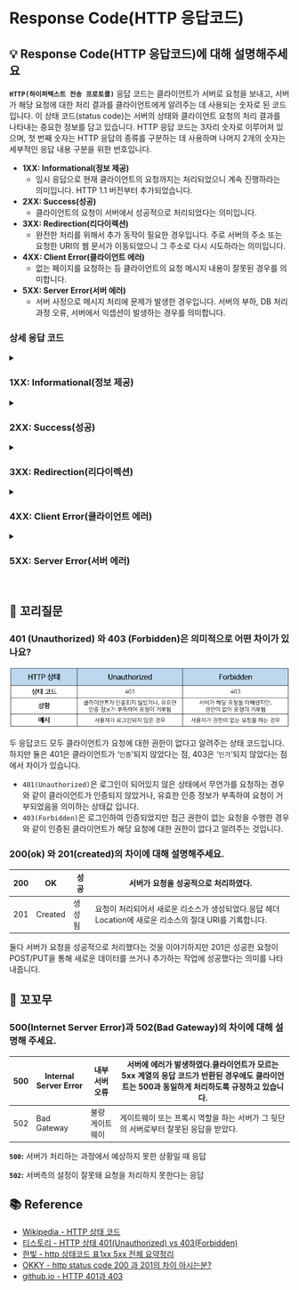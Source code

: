 # Response Code(HTTP 응답코드)

## 💡 Response Code(HTTP 응답코드)에 대해 설명해주세요

**`HTTP(하이퍼텍스트 전송 프로토콜)`** 응답 코드는 클라이언트가 서버로 요청을 보내고, 서버가 해당 요청에 대한 처리 결과를 클라이언트에게 알려주는 데 사용되는 숫자로 된 코드입니다. 이 상태 코드(status code)는 서버의 상태와 클라이언트 요청의 처리 결과를 나타내는 중요한 정보를 담고 있습니다. HTTP 응답 코드는 3자리 숫자로 이루어져 있으며, 첫 번째 숫자는 HTTP 응답의 종류를 구분하는 데 사용하며 나머지 2개의 숫자는 세부적인 응답 내용 구분을 위한 번호입니다.

- **1XX: Informational(정보 제공)**
  - 임시 응답으로 현재 클라이언트의 요청까지는 처리되었으니 계속 진행하라는 의미입니다. HTTP 1.1 버전부터 추가되었습니다.
- **2XX: Success(성공)**
  - 클라이언트의 요청이 서버에서 성공적으로 처리되었다는 의미입니다.
- **3XX: Redirection(리다이렉션)**
  - 완전한 처리를 위해서 추가 동작이 필요한 경우입니다. 주로 서버의 주소 또는 요청한 URI의 웹 문서가 이동되었으니 그 주소로 다시 시도하라는 의미입니다.
- **4XX: Client Error(클라이언트 에러)**
  - 없는 페이지를 요청하는 등 클라이언트의 요청 메시지 내용이 잘못된 경우를 의미합니다.
- **5XX: Server Error(서버 에러)**
  - 서버 사정으로 메시지 처리에 문제가 발생한 경우입니다. 서버의 부하, DB 처리 과정 오류, 서버에서 익셉션이 발생하는 경우를 의미합니다.

### 상세 응답 코드

<details>
  <summary><h3>1XX: Informational(정보 제공)</h3></summary>
  <p align="center"><img src="./images/1xx.png" width="700px"></p>

</details>
<details>
  <summary><h3>2XX: Success(성공)</h3></summary>
  <p align="center"><img src="./images/2xx.png" width="700px"></p>
</details>                                                                                                             
<details>
  <summary><h3>3XX: Redirection(리다이렉션)</h3></summary>
  <p align="center"><img src="./images/3xx.png" width="700px"></p>
</details>

<details>
  <summary><h3>4XX:  Client Error(클라이언트 에러)</h3></summary>
  <p align="center"><img src="./images/4xx.png" width="700px"></p>
  <p align="center"><img src="./images/4xx_2.png" width="700px"></p>
  <p align="center"><img src="./images/4xx_3.png" width="700px"></p>
</details>

<details>
  <summary><h3>5XX: Server Error(서버 에러)</h3></summary>
  <p align="center"><img src="./images/5xx.png" width="700px"></p>
</details>

<br>

## 📑 꼬리질문

### 401 (Unauthorized) 와 403 (Forbidden)은 의미적으로 어떤 차이가 있나요?

  <p align="center"><img src="./images/401vs403.png" width="700px"></p>

두 응답코드 모두 클라이언트가 요청에 대한 권한이 없다고 알려주는 상태 코드입니다. 하지만 둘은 401은 클라이언트가 ‘`인증`’되지 않았다는 점, 403은 ‘`인가`’되지 않았다는 점에서 차이가 있습니다.

- `401(Unauthorized)`은 로그인이 되어있지 않은 상태에서 무언가를 요청하는 경우와 같이 클라이언트가 인증되지 않았거나, 유효한 인증 정보가 부족하여 요청이 거부되었음을 의미하는 상태값 입니다.
- `403(Forbidden)`은 로그인하여 인증되었지만 접근 권한이 없는 요청을 수행한 경우와 같이 인증된 클라이언트가 해당 요청에 대한 권한이 없다고 알려주는 것입니다.

### 200(ok) 와 201(created)의 차이에 대해 설명해주세요.

| 200 | OK      | 성공   | 서버가 요청을 성공적으로 처리하였다.                                                                     |
| --- | ------- | ------ | -------------------------------------------------------------------------------------------------------- |
| 201 | Created | 생성됨 | 요청이 처리되어서 새로운 리소스가 생성되었다.응답 헤더 Location에 새로운 리소스의 절대 URI를 기록합니다. |

둘다 서버가 요청을 성공적으로 처리했다는 것을 이야기하지만 201은 성공한 요청이 POST/PUT을 통해 새로운 데이터를 쓰거나 추가하는 작업에 성공했다는 의미를 나타내줍니다.
<br>

## 🐍 꼬꼬무

### 500(Internet Server Error)과 502(Bad Gateway)의 차이에 대해 설명해 주세요.

| 500 | Internal Server Error | 내부 서버 오류  | 서버에 에러가 발생하였다.클라이언트가 모르는 5xx 계열의 응답 코드가 반환된 경우에도 클라이언트는 500과 동일하게 처리하도록 규정하고 있습니다. |
| --- | --------------------- | --------------- | --------------------------------------------------------------------------------------------------------------------------------------------- |
| 502 | Bad Gateway           | 불량 게이트웨이 | 게이트웨이 또는 프록시 역할을 하는 서버가 그 뒷단의 서버로부터 잘못된 응답을 받았다.                                                          |

**`500`:** 서버가 처리하는 과정에서 예상하지 못한 상황일 때 응답

**`502`:** 서버측의 설정이 잘못돼 요청을 처리하지 못한다는 응답
<br>

## 📚 Reference

- [Wikipedia - HTTP 상태 코드](<[https://ko.wikipedia.org/wiki/HTTP_상태_코드](https://ko.wikipedia.org/wiki/HTTP_%EC%83%81%ED%83%9C_%EC%BD%94%EB%93%9C)>)
- [티스토리 - HTTP 상태 401(Unauthorized) vs 403(Forbidden)](https://mangkyu.tistory.com/146)
- [한빛 - http 상태코드 표1xx 5xx 전체 요약정리](<[https://hongong.hanbit.co.kr/http-상태-코드-표-1xx-5xx-전체-요약-정리/](https://hongong.hanbit.co.kr/http-%EC%83%81%ED%83%9C-%EC%BD%94%EB%93%9C-%ED%91%9C-1xx-5xx-%EC%A0%84%EC%B2%B4-%EC%9A%94%EC%95%BD-%EC%A0%95%EB%A6%AC/)>)
- [OKKY - http status code 200 과 201의 차이 아시는분?](https://okky.kr/questions/371034)
- [github.io - HTTP 401과 403](https://kimdoky.github.io/http/2018/12/30/401_403/)
